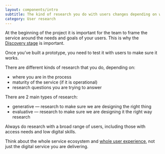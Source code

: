 ```yaml
---
layout: components/intro
subtitle: The kind of research you do with users changes depending on where you are in your service delivery process.
category: User research
---
```


At the beginning of the project it is important for the team to frame the service around the needs and goals of your users. This is why the [Discovery stage](#) is important.

Once you’ve built a prototype, you need to test it with users to make sure it works.

There are different kinds of research that you do, depending on:
- where you are in the process
- maturity of the service (if it is operational)
- research questions you are trying to answer

There are 2 main types of research:
- generative &mdash; research to make sure we are designing the right thing
- evaluative &mdash; research to make sure we are designing it the right way research

Always do research with a broad range of users, including those with access needs and low digital skills.

Think about the whole service ecosystem and [whole user experience](#), not just the digital service you are delivering.

